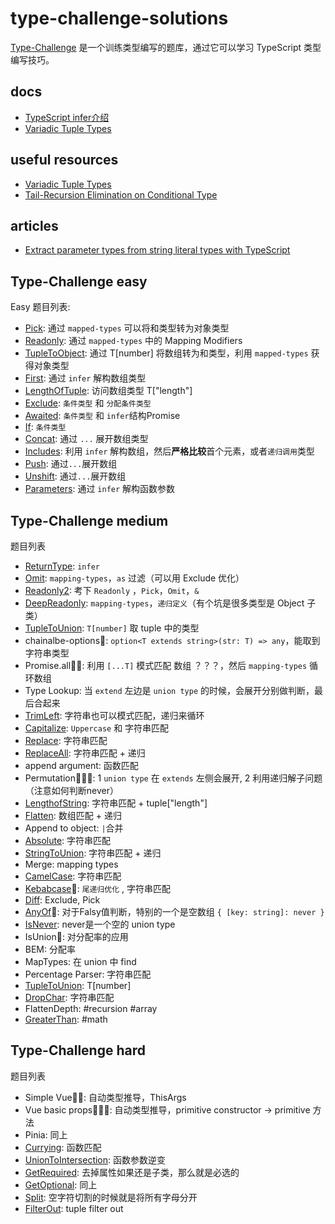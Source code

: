 # type-challenge-solutions
[Type-Challenge](https://github.com/type-challenges/type-challenges) 是一个训练类型编写的题库，通过它可以学习 TypeScript 类型编写技巧。

## docs

- [TypeScript infer介绍](./docs/infer.md)
- [Variadic Tuple Types](./docs/variadic-tuple-types.md)

## useful resources

- [Variadic Tuple Types](https://www.typescriptlang.org/docs/handbook/release-notes/typescript-4-0.html#variadic-tuple-types)
- [Tail-Recursion Elimination on Conditional Type](https://www.typescriptlang.org/docs/handbook/release-notes/typescript-4-5.html#tail-recursion-elimination-on-conditional-types)

## articles

- [Extract parameter types from string literal types with TypeScript](https://lihautan.com/extract-parameters-type-from-string-literal-types-with-typescript/)

## Type-Challenge easy

Easy 题目列表:
- [Pick](./src/4-easy-pick.ts): 通过 `mapped-types` 可以将和类型转为对象类型
- [Readonly](./src/7-easy-readonly.ts): 通过 `mapped-types` 中的 Mapping Modifiers 
- [TupleToObject](./src/11-easy-tuple-to-object.ts): 通过 T[number] 将数组转为和类型，利用 `mapped-types` 获得对象类型
- [First](./src/14-easy-first.ts): 通过 `infer` 解构数组类型
- [LengthOfTuple](./src/18-easy-tuple-length.ts): 访问数组类型 T["length"]
- [Exclude](./src/43-easy-exclude.ts): `条件类型` 和 `分配条件类型`
- [Awaited](./src/189-easy-awaited.ts): `条件类型` 和 `infer`结构Promise 
- [If](./src/268-easy-if.ts): `条件类型`
- [Concat](./src/533-easy-concat.ts): 通过 `...` 展开数组类型
- [Includes](./src/898-easy-includes.ts): 利用 `infer` 解构数组，然后**严格比较**首个元素，或者`递归调用`类型
- [Push](./src/3057-easy-push.ts): 通过`...`展开数组
- [Unshift](./src/3060-easy-unshift.ts): 通过`...`展开数组
- [Parameters](./src/3312-easy-parameters.ts): 通过 `infer` 解构函数参数

## Type-Challenge medium

题目列表
- [ReturnType](./src/2-medium-return-type.ts): `infer`
- [Omit](./src/3-medium-omit.ts): `mapping-types`，`as` 过滤（可以用 Exclude 优化）
- [Readonly2](./src/8-medium-readonly-2.ts): 考下 `Readonly` ，`Pick`，`Omit`，`&`
- [DeepReadonly](./src/9-medium-deep-readonly.ts): `mapping-types`，`递归定义`（有个坑是很多类型是 Object 子类）
- [TupleToUnion](./src/10-medium-tuple-to-union.ts):  `T[number]` 取 tuple 中的类型
- chainalbe-options🌟: `option<T extends string>(str: T) => any`，能取到字符串类型
- Promise.all🌟🌟: 利用 `[...T]` 模式匹配 数组 ？？？，然后 `mapping-types` 循环数组
- Type Lookup: 当 `extend` 左边是 `union type` 的时候，会展开分别做判断，最后合起来
- [TrimLeft](./src/106-medium-trimleft.ts):  字符串也可以模式匹配，递归来循环
- [Capitalize](./src/110-medium-capitalize.ts):  `Uppercase` 和 字符串匹配
- [Replace](./src/116-medium-replace.ts):  字符串匹配
- [ReplaceAll](./src/119-medium-replaceall.ts):  字符串匹配 + 递归
- append argument: 函数匹配 
- Permutation🌟🌟🌟:  1 `union type` 在 `extends` 左侧会展开, 2 利用递归解子问题 （注意如何判断never）
- [LengthofString](./src/298-medium-length-of-string.ts):  字符串匹配 + tuple["length"] 
- [Flatten](./src/459-medium-flatten.ts):  数组匹配 + 递归
- Append to object: `|`合并
- [Absolute](./src/529-medium-absolute.ts):  字符串匹配
- [StringToUnion](./src/531-medium-string-to-union.ts):  字符串匹配 + 递归
- Merge: mapping types
- [CamelCase](./src/610-medium-camelcase.ts):  字符串匹配
- [Kebabcase](./src/612-medium-kebabcase.ts)🌟: `尾递归优化` , 字符串匹配
- [Diff](./src/645-medium-diff.ts):  Exclude, Pick
- [AnyOf](./src/949-medium-anyof.ts)🌟: 对于Falsy值判断，特别的一个是空数组 `{ [key: string]: never }` 
- [IsNever](./src/1042-medium-isnever.ts):  never是一个空的 union type
- IsUnion🌟: 对分配率的应用
- BEM: 分配率
- MapTypes: 在 union 中 find
- Percentage Parser: 字符串匹配
- [TupleToUnion](./src/10-medium-tuple-to-union.ts):  T[number]
- [DropChar](./src/2070-medium-drop-char.ts):  字符串匹配
- FlattenDepth: #recursion #array
- [GreaterThan](./src/4425-medium-greater-than.ts): #math


## Type-Challenge hard

题目列表
- Simple Vue🌟🌟: 自动类型推导，ThisArgs
- Vue basic props🌟🌟🌟: 自动类型推导，primitive constructor -> primitive 方法
- Pinia: 同上
- [Currying](./src/17-hard-currying.ts):  函数匹配
- [UnionToIntersection](./src/55-hard-union-to-intersection.ts):  函数参数逆变
- [GetRequired](./src/57-hard-get-required.ts):  去掉属性如果还是子类，那么就是必选的
- [GetOptional](./src/59-hard-get-optional.ts):  同上
- [Split](./src/2822-hard-split.ts):  空字符切割的时候就是将所有字母分开
- [FilterOut](./src/399-hard-tuple-filter.ts):  tuple filter out
